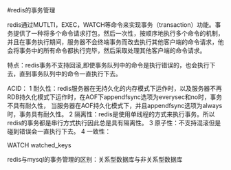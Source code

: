 #redis的事务管理

redis通过MUTLTI，EXEC，WATCH等命令来实现事务（transaction）功能。事务提供了一种将多个命令请求打包，然后一次性，按顺序地执行多个命令的机制，并且在事务执行期间，服务器不会终端事务而改去执行其他客户端的命令请求，他会将事务中的所有命令都执行完毕，然后采取处理其他客户端的命令请求。

特点：redis事务不支持回滚,即使事务队列中的命令是执行错误的，也会执行下去，直到事务队列中的命令一直执行下去。

ACID：
1 耐久性：redis服务器在无持久化的内存模式下运作时，以及服务器不再RDB持久化模式下运作时，在AOF下appendfsync选项为everysec和no时，事务不具有耐久性，
        当服务器在AOF持久化模式下，并且appendfsync选项为always时，事务具有耐久性。
2 隔离性：redis是使用单线程的方式来执行事务。所以redis的事务都是串行方式执行因此总是具有隔离性。
3 原子性：不支持混滚但是碰到错误会一直执行下去。
4 一致性：

WATCH
watched_keys  

redis与mysql的事务管理的区别：关系型数据库与非关系型数据库
